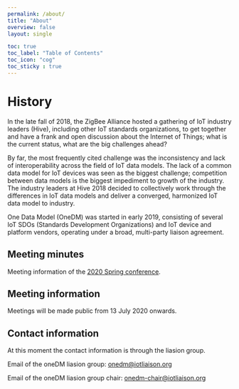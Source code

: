 ```yaml
---
permalink: /about/
title: "About"
overview: false
layout: single

toc: true
toc_label: "Table of Contents"
toc_icon: "cog"
toc_sticky : true
---
```


# History

In the late fall of 2018, the ZigBee Alliance hosted a gathering of IoT industry leaders (Hive), including other IoT standards organizations, to get together and have a frank and open discussion about the Internet of Things; what is the current status, what are the big challenges ahead?

By far, the most frequently cited challenge was the inconsistency and lack of interoperability across the field of IoT data models. The lack of a common data model for IoT devices was seen as the biggest challenge; competition between data models is the biggest impediment to growth of the industry. The industry leaders at Hive 2018 decided to collectively work through the differences in IoT data models and deliver a converged, harmonized IoT data model to industry.

One Data Model (OneDM) was started in early 2019, consisting of several IoT SDOs (Standards Development Organizations) and IoT device and platform vendors, operating under a broad, multi-party liaison agreement. 

## Meeting minutes

Meeting information of the [2020 Spring conference][].


## Meeting information

Meetings will be made public from 13 July 2020 onwards.


## Contact information

At this moment the contact information is through the liasion group.

Email of the oneDM liasion group: onedm@iotliaison.org 

Email of the oneDM liasion group chair: onedm-chair@iotliaison.org



[2020 Spring conference]: https://github.com/one-data-model/Conference2020








